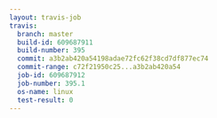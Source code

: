 ```yaml
---
layout: travis-job
travis:
  branch: master
  build-id: 609687911
  build-number: 395
  commit: a3b2ab420a54198adae72fc62f38cd7df877ec74
  commit-range: c72f21950c25...a3b2ab420a54
  job-id: 609687912
  job-number: 395.1
  os-name: linux
  test-result: 0
---
```


